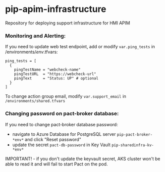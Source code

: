 # pip-apim-infrastructure
Repository for deploying support infrastructure for HMI APIM


### Monitoring and Alerting:
If you need to update web test endpoint, add or modify `var.ping_tests` in /environments/*env*.tfvars:

```
ping_tests = [
  {
    pingTestName = "webcheck-name"
    pingTestURL  = "https://webcheck-url"
    pingText     = "Status: UP" # optional
  }
]
```

To change action group email, modify `var.support_email` in `/environments/shared.tfvars`

### Changing password on pact-broker database:
If you need to change pact-broker database password:
- navigate to Azure Database for PostgreSQL server `pip-pact-broker-*env*` and click "Reset password"
- update the secret `pact-db-password` in Key Vault `pip-sharedinfra-kv-*env*`

IMPORTANT! - if you don't update the keyvault secret, AKS cluster won't be able to read it and will fail to start Pact on the pod.
